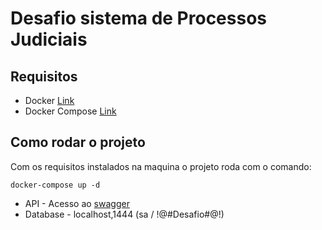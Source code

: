 # Desafio sistema de Processos Judiciais

## Requisitos

- Docker [Link](https://docs.docker.com/engine/install)
- Docker Compose [Link](https://docs.docker.com/compose/install)

## Como rodar o projeto

Com os requisitos instalados na maquina o projeto roda com o comando:

`docker-compose up -d`

- API - Acesso ao [swagger](http://localhost/)
- Database - localhost,1444 (sa / !@#Desafio#@!)
